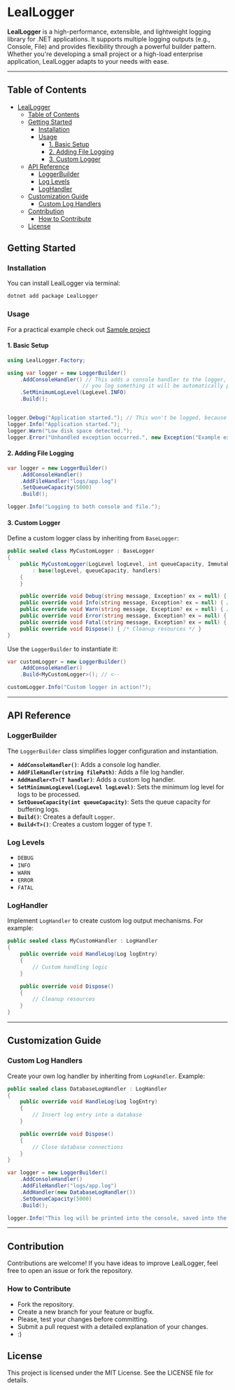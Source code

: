 # LealLogger

**LealLogger** is a high-performance, extensible, and lightweight logging library for .NET applications. It supports multiple logging outputs (e.g., Console, File) and provides flexibility through a powerful builder pattern. Whether you're developing a small project or a high-load enterprise application, LealLogger adapts to your needs with ease.

---

## Table of Contents

- [LealLogger](#leallogger)
  - [Table of Contents](#table-of-contents)
  - [Getting Started](#getting-started)
    - [Installation](#installation)
    - [Usage](#usage)
      - [1. Basic Setup](#1-basic-setup)
      - [2. Adding File Logging](#2-adding-file-logging)
      - [3. Custom Logger](#3-custom-logger)
  - [API Reference](#api-reference)
    - [LoggerBuilder](#loggerbuilder)
    - [Log Levels](#log-levels)
    - [LogHandler](#loghandler)
  - [Customization Guide](#customization-guide)
    - [Custom Log Handlers](#custom-log-handlers)
  - [Contribution](#contribution)
    - [How to Contribute](#how-to-contribute)
  - [License](#license)

## Getting Started

### Installation

You can install LealLogger via terminal:

```bash
dotnet add package LealLogger
```

### Usage

For a practical example check out [Sample project](./LealLogger.Sample/Program.cs)

#### 1. Basic Setup

```csharp
using LealLogger.Factory;

using var logger = new LoggerBuilder()
    .AddConsoleHandler() // This adds a console handler to the logger, witch means that every time 
                        // you log something it will be automatically printed into the console
    .SetMinimumLogLevel(LogLevel.INFO)
    .Build();


logger.Debug("Application started."); // This won't be logged, because you setted the minimum LevelLog to INFO
logger.Info("Application started.");
logger.Warn("Low disk space detected.");
logger.Error("Unhandled exception occurred.", new Exception("Example exception"));
```

#### 2. Adding File Logging

```csharp
var logger = new LoggerBuilder()
    .AddConsoleHandler()
    .AddFileHandler("logs/app.log")
    .SetQueueCapacity(5000)
    .Build();

logger.Info("Logging to both console and file.");
```

#### 3. Custom Logger

Define a custom logger class by inheriting from `BaseLogger`:

```csharp
public sealed class MyCustomLogger : BaseLogger
{
    public MyCustomLogger(LogLevel logLevel, int queueCapacity, ImmutableArray<LogHandler> handlers)
        : base(logLevel, queueCapacity, handlers)
    {
    }

    public override void Debug(string message, Exception? ex = null) { /* Custom behavior */ }
    public override void Info(string message, Exception? ex = null) { /* Custom behavior */ }
    public override void Warn(string message, Exception? ex = null) { /* Custom behavior */ }
    public override void Error(string message, Exception? ex = null) { /* Custom behavior */ }
    public override void Fatal(string message, Exception? ex = null) { /* Custom behavior */ }
    public override void Dispose() { /* Cleanup resources */ }
}
```

Use the `LoggerBuilder` to instantiate it:

```csharp
var customLogger = new LoggerBuilder()
    .AddConsoleHandler()
    .Build<MyCustomLogger>(); // <--

customLogger.Info("Custom logger in action!");
```

---

## API Reference

### LoggerBuilder

The `LoggerBuilder` class simplifies logger configuration and instantiation.

- **`AddConsoleHandler()`**: Adds a console log handler.
- **`AddFileHandler(string filePath)`**: Adds a file log handler.
- **`AddHandler<T>(T handler)`**: Adds a custom log handler.
- **`SetMinimumLogLevel(LogLevel logLevel)`**: Sets the minimum log level for logs to be processed.
- **`SetQueueCapacity(int queueCapacity)`**: Sets the queue capacity for buffering logs.
- **`Build()`**: Creates a default `Logger`.
- **`Build<T>()`**: Creates a custom logger of type `T`.

### Log Levels

- `DEBUG`
- `INFO`
- `WARN`
- `ERROR`
- `FATAL`

### LogHandler

Implement `LogHandler` to create custom log output mechanisms. For example:

```csharp
public sealed class MyCustomHandler : LogHandler
{
    public override void HandleLog(Log logEntry)
    {
        // Custom handling logic
    }

    public override void Dispose()
    {
        // Cleanup resources
    }
}
```

---

## Customization Guide

### Custom Log Handlers

Create your own log handler by inheriting from `LogHandler`. Example:

```csharp
public sealed class DatabaseLogHandler : LogHandler
{
    public override void HandleLog(Log logEntry)
    {
        // Insert log entry into a database
    }

    public override void Dispose()
    {
        // Close database connections
    }
}
```

```csharp
var logger = new LoggerBuilder()
    .AddConsoleHandler()
    .AddFileHandler("logs/app.log")
    .AddHandler(new DatabaseLogHandler())
    .SetQueueCapacity(5000)
    .Build();

logger.Info("This log will be printed into the console, saved into the file and saved into the database");
```
---

## Contribution

Contributions are welcome! If you have ideas to improve LealLogger, feel free to open an issue or fork the repository.

### How to Contribute

- Fork the repository.
- Create a new branch for your feature or bugfix.
- Please, test your changes before committing.
- Submit a pull request with a detailed explanation of your changes.
- :)

## License

This project is licensed under the MIT License. See the LICENSE file for details.